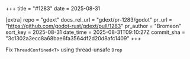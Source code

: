 +++
title = "#1283"
date = 2025-08-31

[extra]
repo = "gdext"
docs_rel_url = "gdext/pr-1283/godot"
pr_url = "https://github.com/godot-rust/gdext/pull/1283"
pr_author = "Bromeon"
sort_key = 2025-08-31
date_time = 2025-08-31T09:10:27Z
commit_sha = "3c1302a3ecc8a68bae6fa3564df2d20d8afc1409"
+++

Fix `ThreadConfined<T>` using thread-unsafe `Drop`

